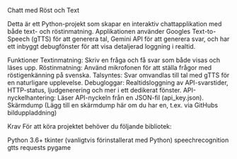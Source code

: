 Chatt med Röst och Text

Detta är ett Python-projekt som skapar en interaktiv chattapplikation med både text- och röstinmatning. Applikationen använder Googles Text-to-Speech (gTTS) för att generera tal, Gemini API för att generera svar, och har ett inbyggt debugfönster för att visa detaljerad loggning i realtid.

Funktioner
Textinmatning: Skriv en fråga och få svar som både visas och läses upp.
Röstinmatning: Använd mikrofonen för att ställa frågor med röstigenkänning på svenska.
Talsyntes: Svar omvandlas till tal med gTTS för en naturligare upplevelse.
Debugloggar: Realtidsloggning av API-svarstider, HTTP-status, ljudgenerering och mer i ett dedikerat fönster.
API-nyckelhantering: Läser API-nyckeln från en JSON-fil (api_key.json).
Skärmdump
(Lägg till en skärmdump här om du har en, t.ex. via GitHubs bilduppladdning)

Krav
För att köra projektet behöver du följande bibliotek:

Python 3.6+
tkinter (vanligtvis förinstallerat med Python)
speechrecognition
gtts
requests
pygame
